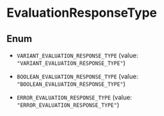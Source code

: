 

# EvaluationResponseType

## Enum


* `VARIANT_EVALUATION_RESPONSE_TYPE` (value: `"VARIANT_EVALUATION_RESPONSE_TYPE"`)

* `BOOLEAN_EVALUATION_RESPONSE_TYPE` (value: `"BOOLEAN_EVALUATION_RESPONSE_TYPE"`)

* `ERROR_EVALUATION_RESPONSE_TYPE` (value: `"ERROR_EVALUATION_RESPONSE_TYPE"`)



